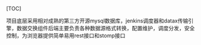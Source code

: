 [TOC]

项目底层采用相对成熟的第三方开源mysql数据库，jenkins调度器和datax传输引擎，数据交换组件后端主要负责各种数据源格式转换，配置维护，调度分发，安全控制，为浏览器提供简单易用rest接口和stomp接口

 



